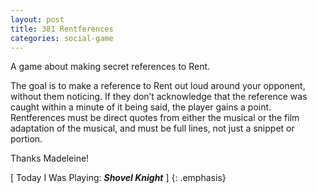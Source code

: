 ```yaml
---
layout: post
title: 381 Rentferences
categories: social-game
---
```

A game about making secret references to Rent.

The goal is to make a reference to Rent out loud around your opponent, without them noticing.  If they don’t acknowledge that the reference was caught within a minute of it being said, the player gains a point.  Rentferences must be direct quotes from either the musical or the film adaptation of the musical, and must be full lines, not just a snippet or portion.

Thanks Madeleine!

[ Today I Was Playing: ***Shovel Knight*** ]
{: .emphasis}

